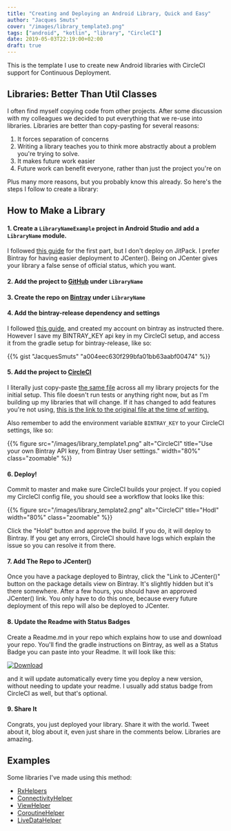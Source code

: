 ```yaml
---
title: "Creating and Deploying an Android Library, Quick and Easy"
author: "Jacques Smuts"
cover: "/images/library_template3.png"
tags: ["android", "kotlin", "library", "CircleCI"]
date: 2019-05-03T22:19:00+02:00
draft: true
---
```


This is the template I use to create new Android libraries with CircleCI support for Continuous Deployment.

<!--more-->

## Libraries: Better Than Util Classes

I often find myself copying code from other projects. After some discussion with my colleagues we decided to put everything that we re-use into libraries. Libraries are better than copy-pasting for several reasons:

1. It forces separation of concerns
2. Writing a library teaches you to think more abstractly about a problem you're trying to solve.
3. It makes future work easier
4. Future work can benefit everyone, rather than just the project you're on

Plus many more reasons, but you probably know this already. So here's the steps I follow to create a library:

## How to Make a Library



#### 1. Create a `LibraryNameExample` project in Android Studio and add a `LibraryName` module.

I followed [this guide](https://medium.com/@anujguptawork/how-to-create-your-own-android-library-and-publish-it-750e0f7481bf) for the first part, but I don't deploy on JitPack. I prefer Bintray for having easier deployment to JCenter(). Being on JCenter gives your library a false sense of official status, which you want.

#### 2. Add the project to [GitHub](https://github.com/new) under `LibraryName`

#### 3. Create the repo on [Bintray](https://bintray.com) under `LibraryName`

#### 4. Add the bintray-release dependency and settings

I followed [this guide](https://medium.com/@anitaa_1990/6-easy-steps-to-upload-your-android-library-to-bintray-jcenter-59e6030c8890), and created my account on bintray as instructed there. However I save my BINTRAY_KEY api key in my CircleCI setup, and access it from the gradle setup for bintray-release, like so:

{{% gist "JacquesSmuts" "a004eec630f299bfa01bb63aabf00474" %}}

#### 5. Add the project to [CircleCI](https://circleci.com)

I literally just copy-paste [the same file](https://github.com/JacquesSmuts/RxHelpers/tree/master/.circleci) across all my library projects for the initial setup. This file doesn't run tests or anything right now, but as I'm building up my libraries that will change. If it has changed to add features you're not using, [this is the link to the original file at the time of writing.](https://github.com/JacquesSmuts/RxHelpers/blob/2a2349a72bea5025c87b05bf3d0b385e7ee1f5b8/.circleci/config.yml#L1)

Also remember to add the environment variable `BINTRAY_KEY` to your CircleCI settings, like so:

{{% figure src="/images/library_template1.png" alt="CircleCI" title="Use your own Bintray API key, from Bintray User settings." width="80%" class="zoomable" %}}

#### 6. Deploy!

Commit to master and make sure CircleCI builds your project. If you copied my CircleCI config file, you should see a workflow that looks like this:

{{% figure src="/images/library_template2.png" alt="CircleCI" title="Hodl" width="80%" class="zoomable" %}}

Click the "Hold" button and approve the build. If you do, it will deploy to Bintray. If you get any errors, CircleCI should have logs which explain the issue so you can resolve it from there.

#### 7. Add The Repo to JCenter()

Once you have a package deployed to Bintray, click the "Link to JCenter()" button on the package details view on Bintray. It's slightly hidden but it's there somewhere. After a few hours, you should have an approved JCenter() link. You only have to do this once, because every future deployment of this repo will also be deployed to JCenter.

#### 8. Update the Readme with Status Badges

Create a Readme.md in your repo which explains how to use and download your repo. You'll find the gradle instructions on Bintray, as well as a Status Badge you can paste into your Readme. It will look like this: 

[![Download](https://api.bintray.com/packages/jacquessmuts/RxHelpers/rxhelpers/images/download.svg) ](https://bintray.com/jacquessmuts/RxHelpers/rxhelpers/_latestVersion) 

and it will update automatically every time you deploy a new version, without needing to update your readme. I usually add status badge from CircleCI as well, but that's optional.

#### 9. Share It

Congrats, you just deployed your library. Share it with the world. Tweet about it, blog about it, even just share in the comments below. Libraries are amazing.

## Examples

Some libraries I've made using this method:

- [RxHelpers](https://github.com/JacquesSmuts/RxHelpers)
- [ConnectivityHelper](https://github.com/flatcircle/ConnectivityHelper)
- [ViewHelper](https://github.com/flatcircle/ViewHelper)
- [CoroutineHelper](https://github.com/flatcircle/CoroutineHelper)
- [LiveDataHelper](https://github.com/flatcircle/LiveDataHelper)